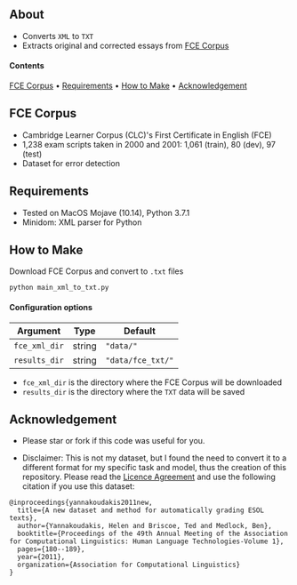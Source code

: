 ## About
* Converts `XML` to `TXT`
* Extracts original and corrected essays from [FCE Corpus](https://www.ilexir.co.uk/datasets/index.html)

#### Contents
[FCE Corpus](#fce-corpus) • [Requirements](#requirements) • [How to Make](#how-to-make) • [Acknowledgement](#acknowledgement) 

## FCE Corpus
* Cambridge Learner Corpus (CLC)'s First Certificate in English (FCE)
* 1,238 exam scripts taken in 2000 and 2001: 1,061 (train), 80 (dev), 97 (test)
* Dataset for error detection

## Requirements
* Tested on MacOS Mojave (10.14), Python 3.7.1
* Minidom: XML parser for Python

## How to Make
Download FCE Corpus and convert to `.txt` files
```
python main_xml_to_txt.py
```

#### Configuration options

| **Argument**                      | **Type** | **Default**                       |
|-----------------------------------|----------|-----------------------------------|
| `fce_xml_dir`                     | string   | `"data/"`                         |
| `results_dir`                     | string   | `"data/fce_txt/"`          |
+ `fce_xml_dir` is the directory where the FCE Corpus will be downloaded
+ `results_dir` is the directory where the `TXT` data will be saved

## Acknowledgement
* Please star or fork if this code was useful for you.

* Disclaimer: This is not my dataset, but I found the need to convert it to a different format for my specific task and model, thus the creation of this repository. Please read the [Licence Agreement](https://www.ilexir.co.uk/datasets/index.html) and use the following citation if you use this dataset:  
```
@inproceedings{yannakoudakis2011new,
  title={A new dataset and method for automatically grading ESOL texts},
  author={Yannakoudakis, Helen and Briscoe, Ted and Medlock, Ben},
  booktitle={Proceedings of the 49th Annual Meeting of the Association for Computational Linguistics: Human Language Technologies-Volume 1},
  pages={180--189},
  year={2011},
  organization={Association for Computational Linguistics}
}
```
